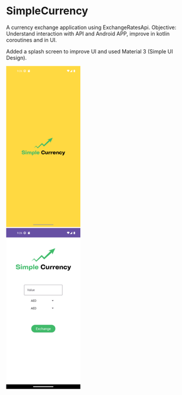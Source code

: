 # SimpleCurrency

A currency exchange application using ExchangeRatesApi.
Objective: Understand interaction with API and Android APP, improve in kotlin coroutines and in UI.

Added a splash screen to improve UI and used Material 3 (Simple UI Design).

<div display="flex;>
  <img src="ScreenShotScreen.png" style="width:200px; flex:1">
  <img src="ScreenShotSplash.png" style="width:200px; flex:1">
  <img src="ScreenShotScreen.png" style="width:200px; flex:1">
</div>
